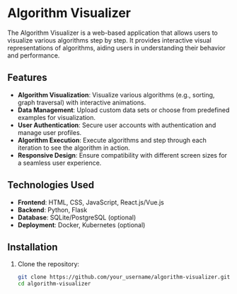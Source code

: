 # Algorithm Visualizer

The Algorithm Visualizer is a web-based application that allows users to visualize various algorithms step by step. It provides interactive visual representations of algorithms, aiding users in understanding their behavior and performance.

## Features

- **Algorithm Visualization**: Visualize various algorithms (e.g., sorting, graph traversal) with interactive animations.
- **Data Management**: Upload custom data sets or choose from predefined examples for visualization.
- **User Authentication**: Secure user accounts with authentication and manage user profiles.
- **Algorithm Execution**: Execute algorithms and step through each iteration to see the algorithm in action.
- **Responsive Design**: Ensure compatibility with different screen sizes for a seamless user experience.

## Technologies Used

- **Frontend**: HTML, CSS, JavaScript, React.js/Vue.js
- **Backend**: Python, Flask
- **Database**: SQLite/PostgreSQL (optional)
- **Deployment**: Docker, Kubernetes (optional)

## Installation

1. Clone the repository:

   ```bash
   git clone https://github.com/your_username/algorithm-visualizer.git
   cd algorithm-visualizer